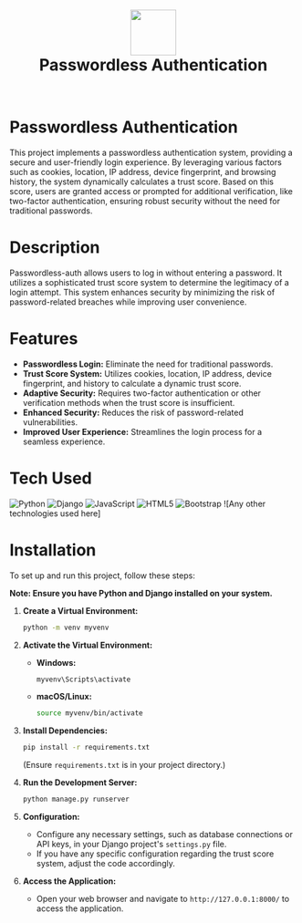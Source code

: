 <div align="center">
    <h1> <img src="YOUR_LOGO_URL_HERE" width="80px"><br/>Passwordless Authentication</h1>
</div>
<p align="center"> <a href="https://github.com/default-cybe" target="_blank"><img alt="" src="https://img.shields.io/badge/Website-EA4C89?style=normal&logo=dribbble&logoColor=white" style="vertical-align:center" /></a> <a href="https://twitter.com/default_yt_" target="_blank"><img alt="" src="https://img.shields.io/badge/Twitter-1DA1F2?style=normal&logo=twitter&logoColor=white" style="vertical-align:center" /></a> <a href="https://www.instagram.com/kaivalya_ahir" target="_blank"><img alt="" src="https://img.shields.io/badge/Instagram-E4405F?style=normal&logo=instagram&logoColor=white" style="vertical-align:center" /></a> <a href="https://www.linkedin.com/in/kaivalya-ahir/" target="_blank"><img alt="" src="https://img.shields.io/badge/LinkedIn-0077B5?style=normal&logo=linkedin&logoColor=white" style="vertical-align:center" /></a> </p>

# Passwordless Authentication

This project implements a passwordless authentication system, providing a secure and user-friendly login experience. By leveraging various factors such as cookies, location, IP address, device fingerprint, and browsing history, the system dynamically calculates a trust score. Based on this score, users are granted access or prompted for additional verification, like two-factor authentication, ensuring robust security without the need for traditional passwords.

# Description

Passwordless-auth allows users to log in without entering a password. It utilizes a sophisticated trust score system to determine the legitimacy of a login attempt. This system enhances security by minimizing the risk of password-related breaches while improving user convenience.

# Features

* **Passwordless Login:** Eliminate the need for traditional passwords.
* **Trust Score System:** Utilizes cookies, location, IP address, device fingerprint, and history to calculate a dynamic trust score.
* **Adaptive Security:** Requires two-factor authentication or other verification methods when the trust score is insufficient.
* **Enhanced Security:** Reduces the risk of password-related vulnerabilities.
* **Improved User Experience:** Streamlines the login process for a seamless experience.

# Tech Used

![Python](https://img.shields.io/badge/python-3670A0?style=for-the-badge&logo=python&logoColor=ffdd54) ![Django](https://img.shields.io/badge/django-%23092E20.svg?style=for-the-badge&logo=django&logoColor=white) ![JavaScript](https://img.shields.io/badge/javascript-%23323330.svg?style=for-the-badge&logo=javascript&logoColor=%23F7DF1E) ![HTML5](https://img.shields.io/badge/html5-%23E34F26.svg?style=for-the-badge&logo=html5&logoColor=white) ![Bootstrap](https://img.shields.io/badge/bootstrap-%23563D7C.svg?style=for-the-badge&logo=bootstrap&logoColor=white) ![Any other technologies used here]

# Installation

To set up and run this project, follow these steps:

**Note: Ensure you have Python and Django installed on your system.**

1.  **Create a Virtual Environment:**
    ```bash
    python -m venv myvenv
    ```

2.  **Activate the Virtual Environment:**
    * **Windows:**
        ```bash
        myvenv\Scripts\activate
        ```
    * **macOS/Linux:**
        ```bash
        source myvenv/bin/activate
        ```

3.  **Install Dependencies:**
    ```bash
    pip install -r requirements.txt
    ```
    (Ensure `requirements.txt` is in your project directory.)

4.  **Run the Development Server:**
    ```bash
    python manage.py runserver
    ```

5.  **Configuration:**
    * Configure any necessary settings, such as database connections or API keys, in your Django project's `settings.py` file.
    * If you have any specific configuration regarding the trust score system, adjust the code accordingly.

6.  **Access the Application:**
    * Open your web browser and navigate to `http://127.0.0.1:8000/` to access the application.
